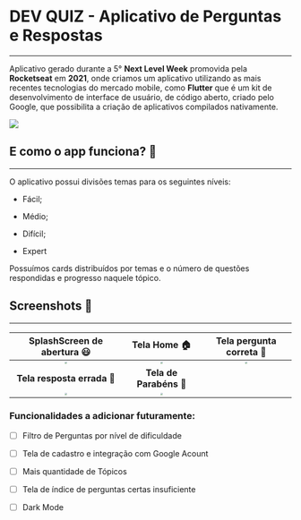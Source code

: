 # **DEV QUIZ - Aplicativo de Perguntas e Respostas**

------

Aplicativo gerado durante a  5° **Next Level Week** promovida pela **Rocketseat** em **2021**, onde criamos um aplicativo utilizando as mais recentes tecnologias do mercado mobile, como  **Flutter** que é um  kit de desenvolvimento de interface de usuário, de código aberto, criado pelo Google, que possibilita a criação de aplicativos compilados nativamente.


![](https://flutter.dev/images/flutter-logo-sharing.png)



## E como o app funciona? 📱

---

O aplicativo possui divisões temas para os seguintes níveis:

* Fácil;

* Médio;

* Difícil;

* Expert

Possuímos cards distribuídos por temas e o número de questões respondidas e progresso naquele tópico.

## Screenshots 📸

---

|                **SplashScreen de abertura** 😃                |                         Tela Home 🏠                          |                   Tela pergunta correta 🧠                    |
| :----------------------------------------------------------: | :----------------------------------------------------------: | :----------------------------------------------------------: |
| <img src="..\dev_quiz\screenshots\Screenshot_20210425-153254.jpg" style="zoom:25%;" /> | <img src="..\dev_quiz\screenshots\Screenshot_20210425-153300.jpg" style="zoom:25%;" /> | <img src="..\dev_quiz\screenshots\Screenshot_20210424-190508.jpg" style="zoom:25%;" /> |
|                  **Tela resposta errada** 🚫                  |                    **Tela de Parabéns** 🏅                    |                                                              |
| <img src="..\dev_quiz\screenshots\Screenshot_20210424-190517.jpg" style="zoom:25%;" /> | <img src="..\dev_quiz\screenshots\Screenshot_20210425-153320.jpg" style="zoom:25%;" /> |                                                              |



### Funcionalidades a adicionar futuramente:

- [ ] Filtro de Perguntas por nível de dificuldade

- [ ] Tela de cadastro e integração com Google Acount

- [ ] Mais quantidade de Tópicos

- [ ] Tela de índice de perguntas certas insuficiente

- [ ] Dark Mode

